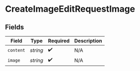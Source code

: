# CreateImageEditRequestImage


## Fields

| Field              | Type               | Required           | Description        |
| ------------------ | ------------------ | ------------------ | ------------------ |
| `content`          | *string*           | :heavy_check_mark: | N/A                |
| `image`            | *string*           | :heavy_check_mark: | N/A                |